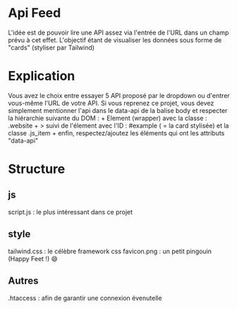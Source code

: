 Api Feed
========

L'idée est de pouvoir lire une API assez via l'entrée de l'URL dans un champ prévu à cet effet.
L'objectif étant de visualiser les données sous forme de "cards" (styliser par Tailwind)

Explication
============

Vous avez le choix entre essayer 5 API proposé par le dropdown ou d'entrer vous-même l'URL de votre API.
Si vous reprenez ce projet, vous devez simplement mentionner l'api dans le data-api de la balise body et respecter la hiérarchie suivante du DOM :
    + Element (wrapper) avec la classe : .website
    + > suivi de l'élement avec l'ID : #example ( = la card stylisée) et la classe .js_item
    + enfin, respectez/ajoutez les éléments qui ont les attributs "data-api"

Structure
=========

js
---
  script.js : le plus intéressant dans ce projet

style
-----
  tailwind.css : le célèbre framework css
  favicon.png : un petit pingouin (Happy Feet !) :smile:

Autres
------
  .htaccess : afin de garantir une connexion évenutelle